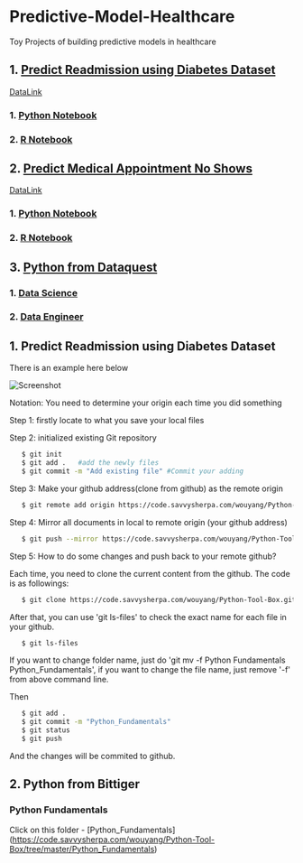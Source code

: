 # Predictive-Model-Healthcare
Toy Projects of building predictive models in healthcare

## 1. [ Predict Readmission using Diabetes Dataset](#diabete)

[DataLink](https://archive.ics.uci.edu/ml/datasets/diabetes+130-us+hospitals+for+years+1999-2008#) 

   ###  1. [Python Notebook](#Py1)
   ###  2. [R Notebook](#R1)
   
## 2. [ Predict Medical Appointment No Shows](#appointment)

[DataLink](https://www.kaggle.com/joniarroba/noshowappointments) 

   ###  1. [Python Notebook](#Py2)
   ###  2. [R Notebook](#R2)
   
## 3. [ Python from Dataquest](#quest)
   ### 1. [Data Science](#science)
   ### 2. [Data Engineer](#engineer)
    
<a name="diabete"></a>
## 1. Predict Readmission using Diabetes Dataset

<a name="Py1"></a>


There is an example here below

![Screenshot](Snapshot_Git_Push.png)

Notation: You need to determine your origin each time you did something

Step 1: firstly locate to what you save your local files

Step 2: initialized existing Git repository 

   ```bash
      $ git init
      $ git add .   #add the newly files 
      $ git commit -m "Add existing file" #Commit your adding
   ```

Step 3: Make your github address(clone from github) as the remote origin

   ```bash
      $ git remote add origin https://code.savvysherpa.com/wouyang/Python-Tool-Box.git
   ```

Step 4: Mirror all documents in local to remote origin (your github address)

   ```bash
      $ git push --mirror https://code.savvysherpa.com/wouyang/Python-Tool-Box.git 
   ```

Step 5: How to do some changes and push back to your remote github?

Each time, you need to clone the current content from the github. The code is as followings:

   ```bash
      $ git clone https://code.savvysherpa.com/wouyang/Python-Tool-Box.git
   ```

After that, you can use 'git ls-files' to check the exact name for each file in your github. 

   ```bash
      $ git ls-files
   ```

If you want to change folder name, just do 'git mv -f Python Fundamentals Python_Fundamentals', if you want to change the file name, just remove '-f' from above command line.

Then

   ```bash
      $ git add .
      $ git commit -m "Python_Fundamentals"
      $ git status
      $ git push
   ```

And the changes will be commited to github.

<a name="tiger"></a>
## 2. Python from Bittiger
<a name="fun"></a>
### Python Fundamentals
Click on this folder - [Python_Fundamentals] (https://code.savvysherpa.com/wouyang/Python-Tool-Box/tree/master/Python_Fundamentals)



